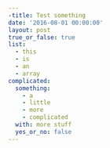 ```yaml
---
-title: Test something
date: '2016-08-01 00:00:00'
layout: post
true_or_false: true
list:
  - this
  - is
  - an
  - array
complicated:
  something:
    - a
    - little
    - more
    - complicated
  with: more stuff
  yes_or_no: false
---
```

